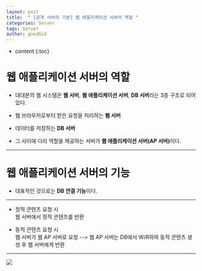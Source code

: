 ```yaml
---
layout: post
title:  " [공개 서버의 기본] 웹 애플리케이션 서버의 역할 "
categories: Server
tags: Server
author: goodGid
---
```

* content
{:toc}


# 웹 애플리케이션 서버의 역할

* 대대분의 웹 시스템은 <b>웹 서버</b>, <b>웹 애플리케이션 서버</b>, <b>DB 서버</b>라는 3층 구조로 되어 있다.

* 웹 브라우저로부터 받은 요청을 처리하는 <b>웹 서버</b>

* 데이터를 저장하는 <b>DB 서버</b>

* 그 사이에 다리 역할을 제공하는 서버가 <b>웹 애플리케이션 서버(AP 서버)</b>이다.

---

# 웹 애플리케이션 서버의 기능

* 대표적인 것으로는 <b>DB 연결 기능</b>이다.

---

* 정적 콘텐츠 요청 시 <br> 웹 서버에서 정적 콘텐츠를 반환

* 동적 콘텐츠 요청 시 <br> 웹 서버가 웹 AP 서버로 요청 --> 웹 AP 서버는 DB에서 W/R하여 동적 콘텐츠 생성 후 웹 서버에게 반환

---


![](/assets/img/server/role_of_web_ap_server_1.png)



